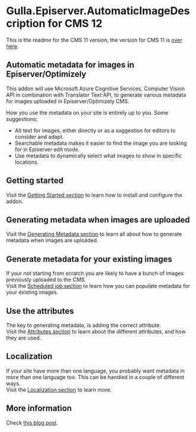 # Gulla.Episerver.AutomaticImageDescription for CMS 12

This is the readme for the CMS 11 version, the version for CMS 11 is [over here](https://github.com/tomahg/Gulla.Episerver.AutomaticImageDescription/tree/cms11).

## Automatic metadata for images in Episerver/Optimizely
This addon will use Microsoft Azure Cognitive Services, Computer Vision API in combination with Translator Text API, to generate various metadata for images uploaded in Episerver/Optimizely CMS.

How you use the metadata on your site is entirely up to you. Some suggestions:
- Alt text for images, either directly or as a suggestion for editors to consider and adapt.
- Searchable metadata makes it easier to find the image you are looking for in Episerver edit mode.
- Use metadata to dynamically select what images to show in specific locations.

## Getting started
Visit the [Getting Started section](doc/GettingStarted.md) to learn how to install and configure the addon.

## Generating metadata when images are uploaded
Visit the [Generating Metadata section](doc/GeneratingMetadata.md) to learn all about how to generate metadata when images are uploaded.

## Generate metadata for your existing images
If your not starting from scratch you are likely to have a bunch of images previously uploaded to the CMS.  
Visit the [Scheduled job section](doc/ScheduledJob.md) to learn how you can populate metadata for your existing images.

## Use the attributes
The key to generating metadata, is adding the correct attribute.  
Visit the [Attributes section](doc/Attributes.md) to learn about the different attributes, and how they are used.

## Localization
If your site have more than one language, you probably want metadata in more than one language too. This can be handled in a couple of different ways.  
Visit the [Localization section](doc/Localization.md) to learn more.

## More information
Check [this blog post](https://www.gulla.net/en/blog/episerver-automatic-image-metadata/).